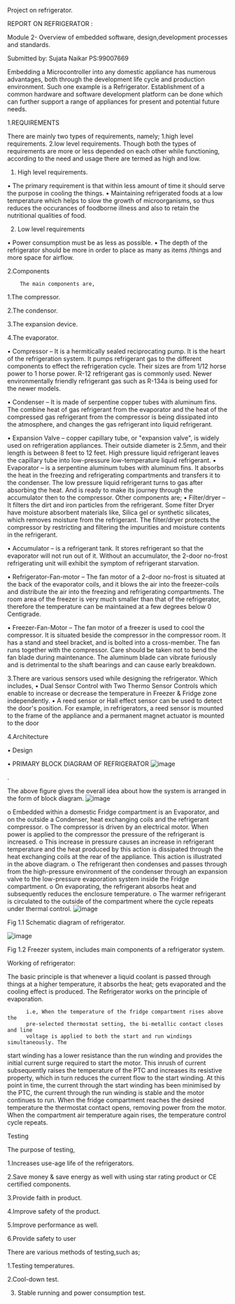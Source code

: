 Project on refrigerator.

REPORT ON REFRIGERATOR :

Module 2- Overview of embedded software, design,development processes and standards.

Submitted by: Sujata Naikar
PS:99007669

Embedding a  Microcontroller into any domestic appliance has
numerous advantages, both through the development life cycle and
production environment. Such one example is a Refrigerator. Establishment of a common hardware and software development platform can be done which can further support a range  of appliances for present and potential future needs.

1.REQUIREMENTS

There are mainly two types of requirements, namely;
1.high level requirements.
2.low level requirements.
 Though both the types of requirements are more or less depended on each other while functioning, according to the need and   usage there are termed as high and low.

1.	High level requirements.

•	The  primary requirement is that within less amount  of time it should serve the purpose in cooling the things.
•	Maintaining  refrigerated foods at a low temperature which helps to slow the growth of microorganisms, so thus reduces the occurances of foodborne illness and also to retain the nutritional qualities of food.
 
2.	Low level requirements

•	Power consumption must be as less as possible.
•	The depth of the refrigerator should be more in order to place as many as items /things and more space for airflow.





2.Components

    	The main components are,
     
1.The compressor.

2.The condensor.

3.The expansion device.

4.The evaporator.

•	Compressor – It is a hermitically sealed reciprocating pump. It is the heart of the refrigeration system. It pumps refrigerant gas to the different components to effect the refrigeration cycle. Their sizes are from 1/12 horse power to 1 horse power. R-12 refrigerant gas is commonly used. Newer environmentally friendly refrigerant gas such as R-134a is being used for the newer models.

•	Condenser –  It is made of serpentine copper tubes with aluminum fins. The combine heat of gas refrigerant from the evaporator and the heat of the compressed gas refrigerant from the compressor is being dissipated into the atmosphere, and changes the gas refrigerant into liquid refrigerant.


•	Expansion Valve – copper capillary tube, or "expansion valve", is widely used on refrigeration appliances. Their outside diameter is 2.5mm, and their length is between 8 feet to 12 feet. High pressure liquid refrigerant leaves the capillary tube into low-pressure low-temperature liquid refrigerant.
•	Evaporator – is a serpentine aluminum tubes with aluminum fins. It absorbs the heat in the freezing and refrigerating compartments and transfers it to the condenser. The low pressure liquid refrigerant turns to gas after absorbing the heat. And is ready to make its journey through the accumulator then to the compressor.
 Other components are;
•	Filter/dryer – It filters the dirt and iron particles from the refrigerant. Some filter Dryer have moisture absorbent materials like, Silica gel or synthetic silicates, which removes moisture from the refrigerant. The filter/dryer protects the compressor by restricting and filtering the impurities and moisture contents in the refrigerant.

•	Accumulator – is a refrigerant tank. It stores refrigerant so that the evaporator will not run out of it. Without an accumulator, the 2-door no-frost refrigerating unit will exhibit the symptom of refrigerant starvation.


•	Refrigerator-Fan-motor – The fan motor of a 2-door no-frost is situated at the back of the evaporator coils, and it blows the air into the freezer-coils and distribute the air into the freezing and refrigerating compartments. The room area of the freezer is very much smaller than that of the refrigerator, therefore the temperature can be maintained at a few degrees below 0 Centigrade.

•	Freezer-Fan-Motor – The fan motor of a freezer is used to cool the compressor. It is situated beside the compressor in the compressor room. It has a stand and steel bracket, and is bolted into a cross-member. The fan runs together with the compressor. Care should be taken not to bend the fan blade during maintenance. The aluminum blade can vibrate furiously and is detrimental to the shaft bearings and can cause early breakdown.

3.There are various sensors used while designing the refrigerator.
Which includes,
•	Dual Sensor Control with Two Thermo Sensor Controls which enable to increase or decrease the temperature in Freezer & Fridge zone independently.
•	 A reed sensor or Hall effect sensor can be used to detect the door's position. For example, in refrigerators, a reed sensor is mounted to the frame of the appliance and a permanent magnet actuator is mounted to the door


4.Architecture

•	Design 

•	PRIMARY BLOCK DIAGRAM OF REFRIGERATOR
![image](https://user-images.githubusercontent.com/46914341/155455793-7c34ce98-d469-4c7d-b04c-2f281d5d825d.png)

.
 
The above figure gives the overall idea about how the system is arranged in the form of block diagram.
![image](https://user-images.githubusercontent.com/46914341/155571420-a32a04ad-53f7-44e3-b089-cbeb78e57fa4.png)


 
o	Embedded within a domestic Fridge compartment is an Evaporator, and
on the outside a Condenser, heat exchanging coils and the refrigerant
compressor. 
o	The compressor is driven by an electrical motor. 
When power is applied to the compressor the pressure of the refrigerant is
     increased. 
o	This increase in pressure causes an increase in refrigerant
temperature and the heat produced by this action is dissipated through
the heat exchanging coils at the rear of the appliance. 
This action is illustrated in the above diagram.
o	The refrigerant then condenses and passes through from the
high-pressure environment of the condenser through an expansion
valve to the low-pressure evaporation system inside the Fridge
compartment. 
o	On evaporating, the refrigerant absorbs heat and
subsequently reduces the enclosure temperature. 
o	The warmer refrigerant is circulated to the outside of the compartment where the cycle repeats under thermal control.
![image](https://user-images.githubusercontent.com/46914341/155571525-319d1565-7603-4bc9-a39f-5cc035aded26.png)

 
Fig 1.1
Schematic diagram of refrigerator.

![image](https://user-images.githubusercontent.com/46914341/155571604-aaa36a55-807b-4b63-96d8-cb3ceefa2c90.png)

 
Fig 1.2
Freezer system, includes main components of a refrigerator system.


Working of refrigerator:

The basic principle is that whenever a liquid coolant is passed through things at a higher temperature, it absorbs the heat; gets evaporated and the cooling effect is produced. The Refrigerator works on the principle of evaporation.

          i.e, When the temperature of the fridge compartment rises above the
          pre-selected thermostat setting, the bi-metallic contact closes and line
          voltage is applied to both the start and run windings simultaneously. The
start winding has a lower resistance than the run winding and provides
the initial current surge required to start the motor. This inrush of current
subsequently raises the temperature of the PTC and increases its
resistive property, which in turn reduces the current flow to the start
winding. At this point in time, the current through the start winding has
been minimised by the PTC, the current through the run winding is stable
and the motor continues to run. When the fridge compartment reaches
the desired temperature the thermostat contact opens, removing power
from the motor. When the compartment air temperature again rises, the
temperature control cycle repeats.


Testing

The purpose of testing,

1.Increases use-age life of the refrigerators.

2.Save money & save energy as well with using star rating product or CE certified components.

3.Provide faith in product.

4.Improve safety of the product.

5.Improve performance as well.

6.Provide safety to user


There are various methods of testing,such as;

1.Testing temperatures.

2.Cool-down test.

3. Stable running and power consumption test.



